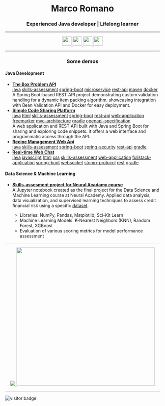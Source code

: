 <h1 align="center">Marco Romano</h1>
<h3 align="center">Experienced Java developer | Lifelong learner</h3>

---

<p align="center">
  <a href="https://www.linkedin.com/in/mr93/">
    <img src="https://img.shields.io/badge/LinkedIn-0077B5?style=for-the-badge&logo=linkedin&logoColor=whit" height="30"/>
  </a>
  <a href="https://www.hackerrank.com/markort147">
    <img src="https://img.shields.io/badge/-Hackerrank-2EC866?style=for-the-badge&logo=HackerRank&logoColor=white" height="30"/>
  </a>
  <a href="https://leetcode.com/u/markort147">
    <img src="https://img.shields.io/badge/LeetCode-000000?style=for-the-badge&logo=LeetCode&logoColor=#d16c06" height="30"/>
  </a>
  <a href="https://hyperskill.org/profile/612962295">
    <img src="https://img.shields.io/badge/-Hyperskill-8C5AFF?style=flat&logo=hyperskill&logoColor=white" height="30"/>
  </a>
</p>

---

<h3 align="center">Some demos</h3>

<h4 align="left">Java Development</h4>
<p>
  <ul>    
    <li><b><a href="https://github.com/markort147/theBoxProblem">The Box Problem API</a></b></li>
      <a href="https://github.com/search?q=user%3Amarkort147+topic%3Ajava&type=repositories">java</a>
      <a href="https://github.com/search?q=user%3Amarkort147+topic%3Askills-assessment&type=repositories">skills-assessment</a>
      <a href="https://github.com/search?q=user%3Amarkort147+topic%3Aspring-boot&type=repositories">spring-boot</a>
      <a href="https://github.com/search?q=user%3Amarkort147+topic%3Amicroservice&type=repositories">microservice</a>
      <a href="https://github.com/search?q=user%3Amarkort147+topic%3Arest-api&type=repositories">rest-api</a>
      <a href="https://github.com/search?q=user%3Amarkort147+topic%3Amaven&type=repositories">maven</a>
      <a href="https://github.com/search?q=user%3Amarkort147+topic%3Adocker&type=repositories">docker</a>
      <br>
      A Spring Boot-based REST API project demonstrating custom validation handling for a dynamic item packing algorithm, showcasing integration with Bean Validation API and Docker for easy deployment.     
    <li><b><a href="https://github.com/markort147/simple-code-sharing-platform">Simple Code Sharing Platform</a></b></li>
      <a href="https://github.com/search?q=user%3Amarkort147+topic%3Ajava&type=repositories">java</a>
      <a href="https://github.com/search?q=user%3Amarkort147+topic%3Ahtml&type=repositories">html</a>
      <a href="https://github.com/search?q=user%3Amarkort147+topic%3Askills-assessment&type=repositories">skills-assessment</a>
      <a href="https://github.com/search?q=user%3Amarkort147+topic%3Aspring-boot&type=repositories">spring-boot</a>
      <a href="https://github.com/search?q=user%3Amarkort147+topic%3Arest-api&type=repositories">rest-api</a>
      <a href="https://github.com/search?q=user%3Amarkort147+topic%3Aweb-application&type=repositories">web-application</a>
      <a href="https://github.com/search?q=user%3Amarkort147+topic%3Afreemarker&type=repositories">freemarker</a>
      <a href="https://github.com/search?q=user%3Amarkort147+topic%3Afreemarker&type=mvc-architecture">mvc-architecture</a>
      <a href="https://github.com/search?q=user%3Amarkort147+topic%3Afreemarker&type=gradle">gradle</a>
      <a href="https://github.com/search?q=user%3Amarkort147+topic%3Aopenapi-specification&type=gradle">openapi-specification</a>
      <br>
      A web application and REST API built with Java and Spring Boot for sharing and exploring code snippets. It offers a web interface and programmatic access through the API.   
    <li><b><a href="https://github.com/markort147/recipe-management-web-api">Recipe Management Web Api</a></b></li>
      <a href="https://github.com/search?q=user%3Amarkort147+topic%3Ajava&type=repositories">java</a>
      <a href="https://github.com/search?q=user%3Amarkort147+topic%3Askills-assessment&type=repositories">skills-assessment</a>
      <a href="https://github.com/search?q=user%3Amarkort147+topic%3Aspring-boot&type=repositories">spring-boot</a>
      <a href="https://github.com/search?q=user%3Amarkort147+topic%3Aspring-security&type=repositories">spring-security</a>
      <a href="https://github.com/search?q=user%3Amarkort147+topic%3Arest-api&type=repositories">rest-api</a>
      <a href="https://github.com/search?q=user%3Amarkort147+topic%3Afreemarker&type=gradle">gradle</a>
      <br>  
    <li><b><a href="https://github.com/markort147/real-time-web-chat">Real-time Web Chat</a></b></li>
      <a href="https://github.com/search?q=user%3Amarkort147+topic%3Ajava&type=repositories">java</a>
      <a href="https://github.com/search?q=user%3Amarkort147+topic%3Ajavascript&type=repositories">javascript</a>
      <a href="https://github.com/search?q=user%3Amarkort147+topic%3Ahtml&type=repositories">html</a>
      <a href="https://github.com/search?q=user%3Amarkort147+topic%3Acss&type=repositories">css</a>
      <a href="https://github.com/search?q=user%3Amarkort147+topic%3Askills-assessment&type=repositories">skills-assessment</a>
      <a href="https://github.com/search?q=user%3Amarkort147+topic%3Aweb-application&type=repositories">web-application</a>
      <a href="https://github.com/search?q=user%3Amarkort147+topic%3Afullstack-application&type=repositories">fullstack-application</a>
      <a href="https://github.com/search?q=user%3Amarkort147+topic%3Aspring-boot&type=repositories">spring-boot</a>
      <a href="https://github.com/search?q=user%3Amarkort147+topic%3Awebsocket&type=repositories">websocket</a>
      <a href="https://github.com/search?q=user%3Amarkort147+topic%3Astomp-protocol&type=repositories">stomp-protocol</a>
      <a href="https://github.com/search?q=user%3Amarkort147+topic%3Arest&type=repositories">rest</a>
      <a href="https://github.com/search?q=user%3Amarkort147+topic%3Afreemarker&type=gradle">gradle</a>
      <br>  
  </ul>
</p>

<h4 align="left">Data Science & Machine Learning</h4>
<p>
  <ul>
    <li><b><a href="https://github.com/markort147/Notebook_CreditRisk">Skills-assesment project for Neural Acadamy course</a></b></li>
    A Jupyter notebook created as the final project for the Data Science and Machine Learning course at Neural Academy. Applied data analysis, data visualization, and supervised learning techniques to assess credit financial risk using a specific <a href="https://www.kaggle.com/datasets/laotse/credit-risk-dataset">dataset</a>.
    <ul>
      <li>Libraries: NumPy, Pandas, Matplotlib, Sci-Kit Learn</li>
      <li>Machine Learning Models: K-Nearest Neighbors (KNN), Random Forest, XGBoost</li>      
      <li>Evaluation of various scoring metrics for model performance assessment</li>
    </ul>
  </ul>
</p>

---

<p align="center">
  <a href="http://ionicabizau.github.io/github-profile-languages/?user=%2540markort147">
    <img src="https://github-readme-stats.vercel.app/api/top-langs/?username=markort147&count_private=true&langs_count=9&hide=jupyter%20notebook,tex&layout=compact" />
  </a>
  <a href="https://coderstats.github.io/github/#markort147">
    <img width="450" src="https://github-readme-stats.vercel.app/api?username=markort147&show_icons=true&count_private=true" />
  </a>
</p>

---

<p align="left">
  <img src="https://visitor-badge.laobi.icu/badge?page_id=markort147.markort147" alt="visitor badge"/>
</p>
